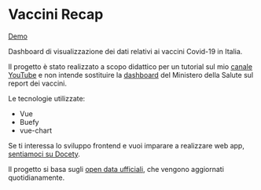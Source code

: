 # Vaccini Recap

[Demo](https://stoic-snyder-5a0fe7.netlify.app/)

Dashboard di visualizzazione dei dati relativi ai vaccini Covid-19 in Italia.

Il progetto è stato realizzato a scopo didattico per un tutorial sul mio [canale YouTube](https://www.youtube.com/c/TheCarmhack) e non intende sostituire la [dashboard](https://www.governo.it/it/cscovid19/report-vaccini/) del Ministero della Salute sul report dei vaccini.

Le tecnologie utilizzate:
- Vue
- Buefy
- vue-chart

Se ti interessa lo sviluppo frontend e vuoi imparare a realizzare web app, [sentiamoci su Docety](https://www.docety.com/coachs/27619/dettagli/Grimaldi+Adriano).

Il progetto si basa sugli [open data ufficiali](https://github.com/italia/covid19-opendata-vaccini), che vengono aggiornati quotidianamente.